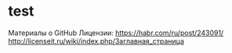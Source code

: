 # test
Материалы о GitHub Лицензии:
https://habr.com/ru/post/243091/
http://licenseit.ru/wiki/index.php/Заглавная_страница
